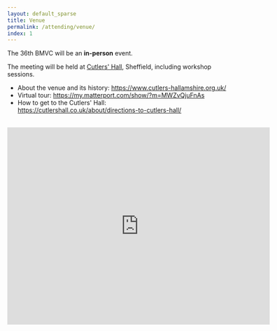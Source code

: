 ```yaml
---
layout: default_sparse
title: Venue
permalink: /attending/venue/
index: 1
---
```


The 36th BMVC will be an **in-person** event.

The meeting will be held at [Cutlers' Hall](https://cutlershall.co.uk/conferences/), Sheffield, including workshop sessions. 

- About the venue and its history: <https://www.cutlers-hallamshire.org.uk/>
- Virtual tour: <https://my.matterport.com/show/?m=MWZvQjuFnAs>
- How to get to the Cutlers' Hall: <https://cutlershall.co.uk/about/directions-to-cutlers-hall/>

<br>
<center>
<iframe src="https://www.google.com/maps/embed?pb=!1m18!1m12!1m3!1d2528.5521663297336!2d-1.4722724875379773!3d53.38237967218418!2m3!1f0!2f0!3f0!3m2!1i1024!2i768!4f13.1!3m3!1m2!1s0x48797878d7060475%3A0x4264141a2f5c572b!2sCutlers&#39;%20Hall%20Hospitality!5e1!3m2!1sen!2suk!4v1745925051878!5m2!1sen!2suk" width="600" height="450" style="border:0;" allowfullscreen="" loading="lazy" referrerpolicy="no-referrer-when-downgrade"></iframe>
</center>

<br>
